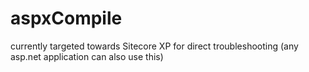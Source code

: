 # aspxCompile
currently targeted towards Sitecore XP for direct troubleshooting (any asp.net application can also use this)

